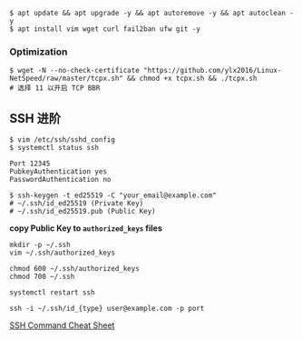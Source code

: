 ```
$ apt update && apt upgrade -y && apt autoremove -y && apt autoclean -y
$ apt install vim wget curl fail2ban ufw git -y
```

### Optimization
```
$ wget -N --no-check-certificate "https://github.com/ylx2016/Linux-NetSpeed/raw/master/tcpx.sh" && chmod +x tcpx.sh && ./tcpx.sh
# 选择 11 以开启 TCP BBR
```



## SSH 进阶
```
$ vim /etc/ssh/sshd_config
$ systemctl status ssh
```
```
Port 12345
PubkeyAuthentication yes
PasswordAuthentication no
```
```
$ ssh-keygen -t ed25519 -C "your_email@example.com"
# ~/.ssh/id_ed25519 (Private Key)
# ~/.ssh/id_ed25519.pub (Public Key)
```
**copy Public Key to `authorized_keys` files**
```
mkdir -p ~/.ssh
vim ~/.ssh/authorized_keys
```
```
chmod 600 ~/.ssh/authorized_keys
chmod 700 ~/.ssh
```
```
systemctl restart ssh
```
```
ssh -i ~/.ssh/id_{type} user@example.com -p port
```
[SSH Command Cheat Sheet](https://quickref.me/ssh)
